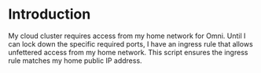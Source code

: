 # Introduction
My cloud cluster requires access from my home network for Omni. Until I can lock down the specific required ports, I have an ingress rule that allows unfettered access from my home network. This script ensures the ingress rule matches my home public IP address.